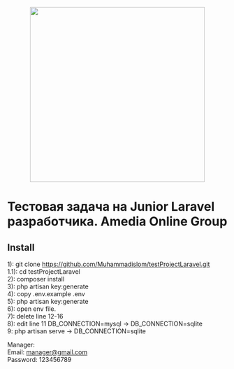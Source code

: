 <p align="center"><a href="https://laravel.com" target="_blank"><img src="https://raw.githubusercontent.com/laravel/art/master/logo-lockup/5%20SVG/2%20CMYK/1%20Full%20Color/laravel-logolockup-cmyk-red.svg" width="400"></a></p>



# Тестовая задача на Junior Laravel разработчика. Amedia Online Group
## Install
1): git clone https://github.com/Muhammadislom/testProjectLaravel.git <br/>
1.1):  cd testProjectLaravel <br />
2): composer install <br />
3): php artisan key:generate <br />
4): copy .env.example .env <br />
5): php artisan key:generate <br />
6): open env file. <br />
7): delete line 12-16 <br />
8): edit line 11 DB_CONNECTION=mysql -> DB_CONNECTION=sqlite <br />
9: php artisan serve -> DB_CONNECTION=sqlite <br />

Manager: <br />
Email: manager@gmail.com <br />
Password: 123456789
